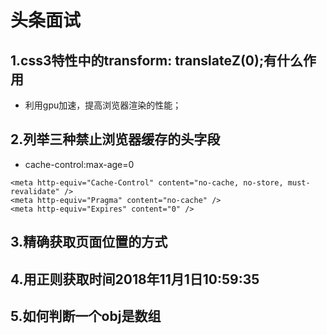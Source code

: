 # 头条面试

## 1.css3特性中的transform: translateZ\(0\);有什么作用

* 利用gpu加速，提高浏览器渲染的性能；

## 2.列举三种禁止浏览器缓存的头字段

* cache-control:max-age=0

```text
<meta http-equiv="Cache-Control" content="no-cache, no-store, must-revalidate" />
<meta http-equiv="Pragma" content="no-cache" />
<meta http-equiv="Expires" content="0" />
```

## 3.精确获取页面位置的方式

## 4.用正则获取时间2018年11月1日10:59:35

## 5.如何判断一个obj是数组

